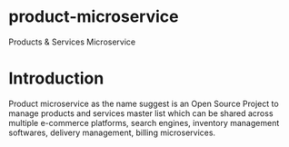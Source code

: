 # product-microservice
Products &amp; Services Microservice

# Introduction
Product microservice as the name suggest is an Open Source Project to manage products and services master list which can be shared across multiple e-commerce platforms, search engines, inventory management softwares, delivery management, billing microservices.
